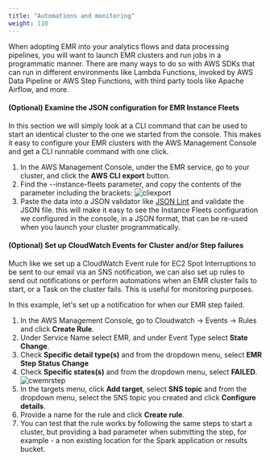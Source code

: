 ```yaml
---
title: "Automations and monitoring"
weight: 110
---
```


When adopting EMR into your analytics flows and data processing pipelines, you will want to launch EMR clusters and run jobs in a programmatic manner. There are many ways to do so with AWS SDKs that can run in different environments like Lambda Functions, invoked by AWS Data Pipeline or AWS Step Functions, with third party tools like Apache Airflow, and more.

#### (Optional) Examine the JSON configuration for EMR Instance Fleets
In this section we will simply look at a CLI command that can be used to start an identical cluster to the one we started from the console. This makes it easy to configure your EMR clusters with the AWS Management Console and get a CLI runnable command with one click.

1. In the AWS Management Console, under the EMR service, go to your cluster, and click the **AWS CLI export** button.
2. Find the --instance-fleets parameter, and copy the contents of the parameter including the brackets:
![cliexport](/images/running-emr-spark-apps-on-spot/cliexport.png)
3. Paste the data into a JSON validator like [JSON Lint](https://jsonlint.com/) and validate the JSON file. this will make it easy to see the Instance Fleets configuration we configured in the console, in a JSON format, that can be re-used when you launch your cluster programmatically. 

#### (Optional) Set up CloudWatch Events for Cluster and/or Step failures
Much like we set up a CloudWatch Event rule for EC2 Spot Interruptions to be sent to our email via an SNS notification, we can also set up rules to send out notifications or perform automations when an EMR cluster fails to start, or a Task on the cluster fails. This is useful for monitoring purposes.

In this example, let's set up a notification for when our EMR step failed.  
1. In the AWS Management Console, go to Cloudwatch -> Events -> Rules and click **Create Rule**.  
2. Under Service Name select EMR, and under Event Type select **State Change**.  
3. Check **Specific detail type(s)** and from the dropdown menu, select **EMR Step Status Change**  
4. Check **Specific states(s)** and from the dropdown menu, select **FAILED**.  
![cwemrstep](/images/running-emr-spark-apps-on-spot/emrstatechangecwevent.png)
5. In the targets menu, click **Add target**, select **SNS topic** and from the dropdown menu, select the SNS topic you created and click **Configure details**.  
6. Provide a name for the rule and click **Create rule**.  
7. You can test that the rule works by following the same steps to start a cluster, but providing a bad parameter when submitting the step, for example - a non existing location for the Spark application or results bucket.